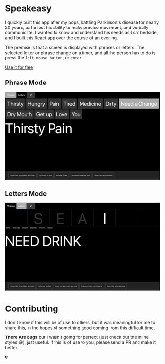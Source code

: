 # Speakeasy
I quickly built this app after my pops, battling Parkinson's disease for nearly 20 years, as he lost his ability to make precise movement, and verbally communicate. I wanted to know and understand his needs as I sat bedside, and I built this React app over the course of an evening.

The premise is that a screen is displayed with phrases or letters. The selected letter or phrase change on a timer, and all the person has to do is press the `left mouse button`, or `enter`.

[Use it for free](https://speakeasy-sethwebster.vercel.app)

## Phrase Mode
![Alt text](./screenshots/phrases.png?raw=true "Phrase Mode")

## Letters Mode

![Alt text](./screenshots/letters.png?raw=true "Letters Mode")

# Contributing
I don't know if this will be of use to others, but it was meaningful for me to share this, in the hopes of something good coming from this difficult time.

**There Are Bugs** but I wasn't going for perfect (just check out the inline styles 😀), just useful. If this is of use to you, please send a PR and make it better.

💔